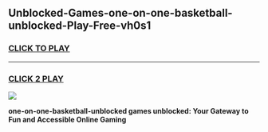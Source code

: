 
## Unblocked-Games-one-on-one-basketball-unblocked-Play-Free-vh0s1
<h3>
<a href="https://premium76.site?title=one-on-one-basketball-unblocked&ref=10A">CLICK TO PLAY</a></h3>
<hr>

<h3>
<a href="https://premium76.site?title=one-on-one-basketball-unblocked&ref=10A">CLICK 2 PLAY</a>
  
</h3>

<a href="https://premium76.site?title=one-on-one-basketball-unblocked&ref=10A"><img src="https://clearcache.store/games.png"></a>


**one-on-one-basketball-unblocked games unblocked: Your Gateway to Fun and Accessible Online Gaming**
